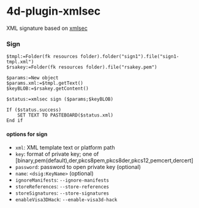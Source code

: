 # 4d-plugin-xmlsec
XML signature based on [xmlsec](https://www.aleksey.com/xmlsec/)

### Sign

```4d
$tmpl:=Folder(fk resources folder).folder("sign1").file("sign1-tmpl.xml")
$rsakey:=Folder(fk resources folder).file("rsakey.pem")

$params:=New object
$params.xml:=$tmpl.getText()
$keyBLOB:=$rsakey.getContent()

$status:=xmlsec sign ($params;$keyBLOB)

If ($status.success)
	SET TEXT TO PASTEBOARD($status.xml)
End if 
```

#### options for **sign**

* `xml`: XML template text or platform path  
* `key`: format of private key; one of \[binary,pem(default),der,pkcs8pem,pkcs8der,pkcs12,pemcert,dercert\]  
* `password`: password to open private key (optional)  
* `name`: `<dsig:KeyName>` (optional)  
* `ignoreManifests`: `--ignore-manifests`
* `storeReferences`: `--store-references`
* `storeSignatures`: `--store-signatures`
* `enableVisa3DHack`: `--enable-visa3d-hack`
